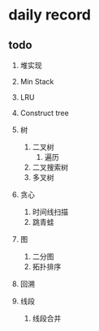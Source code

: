 # daily record

## todo

1. 堆实现
2. Min Stack
3. LRU
4. Construct tree



1. 树
   1. 二叉树
      1. 遍历
   2. 二叉搜索树
   3. 多叉树
2. 贪心
   1. 时间线扫描
   2. 跳青蛙
3. 图
   1. 二分图
   2. 拓扑排序
4. 回溯
5. 线段
   1. 线段合并

